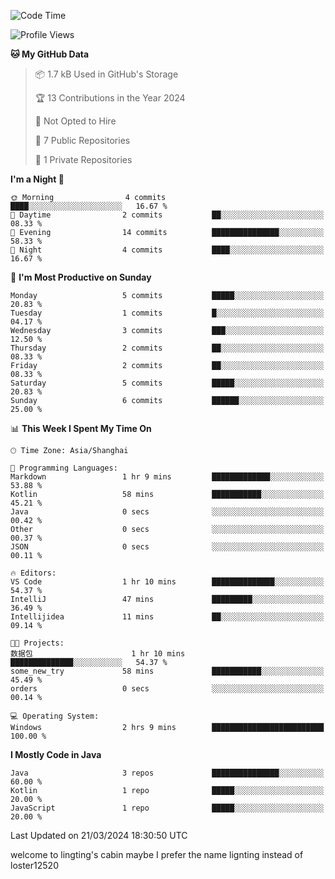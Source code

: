 <!--START_SECTION:waka-->
![Code Time](http://img.shields.io/badge/Code%20Time-59%20hrs%2051%20mins-blue)

![Profile Views](http://img.shields.io/badge/Profile%20Views-22-blue)

**🐱 My GitHub Data** 

> 📦 1.7 kB Used in GitHub's Storage 
 > 
> 🏆 13 Contributions in the Year 2024
 > 
> 🚫 Not Opted to Hire
 > 
> 📜 7 Public Repositories 
 > 
> 🔑 1 Private Repositories 
 > 
**I'm a Night 🦉** 

```text
🌞 Morning                4 commits           ████░░░░░░░░░░░░░░░░░░░░░   16.67 % 
🌆 Daytime                2 commits           ██░░░░░░░░░░░░░░░░░░░░░░░   08.33 % 
🌃 Evening                14 commits          ███████████████░░░░░░░░░░   58.33 % 
🌙 Night                  4 commits           ████░░░░░░░░░░░░░░░░░░░░░   16.67 % 
```
📅 **I'm Most Productive on Sunday** 

```text
Monday                   5 commits           █████░░░░░░░░░░░░░░░░░░░░   20.83 % 
Tuesday                  1 commits           █░░░░░░░░░░░░░░░░░░░░░░░░   04.17 % 
Wednesday                3 commits           ███░░░░░░░░░░░░░░░░░░░░░░   12.50 % 
Thursday                 2 commits           ██░░░░░░░░░░░░░░░░░░░░░░░   08.33 % 
Friday                   2 commits           ██░░░░░░░░░░░░░░░░░░░░░░░   08.33 % 
Saturday                 5 commits           █████░░░░░░░░░░░░░░░░░░░░   20.83 % 
Sunday                   6 commits           ██████░░░░░░░░░░░░░░░░░░░   25.00 % 
```


📊 **This Week I Spent My Time On** 

```text
🕑︎ Time Zone: Asia/Shanghai

💬 Programming Languages: 
Markdown                 1 hr 9 mins         █████████████░░░░░░░░░░░░   53.88 % 
Kotlin                   58 mins             ███████████░░░░░░░░░░░░░░   45.21 % 
Java                     0 secs              ░░░░░░░░░░░░░░░░░░░░░░░░░   00.42 % 
Other                    0 secs              ░░░░░░░░░░░░░░░░░░░░░░░░░   00.37 % 
JSON                     0 secs              ░░░░░░░░░░░░░░░░░░░░░░░░░   00.11 % 

🔥 Editors: 
VS Code                  1 hr 10 mins        ██████████████░░░░░░░░░░░   54.37 % 
IntelliJ                 47 mins             █████████░░░░░░░░░░░░░░░░   36.49 % 
Intellijidea             11 mins             ██░░░░░░░░░░░░░░░░░░░░░░░   09.14 % 

🐱‍💻 Projects: 
数据包                      1 hr 10 mins        ██████████████░░░░░░░░░░░   54.37 % 
some_new_try             58 mins             ███████████░░░░░░░░░░░░░░   45.49 % 
orders                   0 secs              ░░░░░░░░░░░░░░░░░░░░░░░░░   00.14 % 

💻 Operating System: 
Windows                  2 hrs 9 mins        █████████████████████████   100.00 % 
```

**I Mostly Code in Java** 

```text
Java                     3 repos             ███████████████░░░░░░░░░░   60.00 % 
Kotlin                   1 repo              █████░░░░░░░░░░░░░░░░░░░░   20.00 % 
JavaScript               1 repo              █████░░░░░░░░░░░░░░░░░░░░   20.00 % 
```




 Last Updated on 21/03/2024 18:30:50 UTC
<!--END_SECTION:waka-->
welcome to lingting's cabin
maybe I prefer the name lignting instead of loster12520
